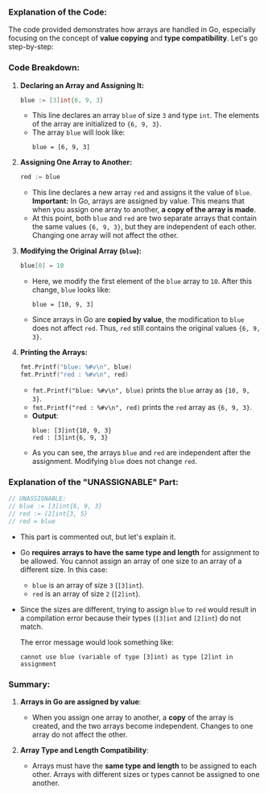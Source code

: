 ### Explanation of the Code:

The code provided demonstrates how arrays are handled in Go, especially focusing on the concept of **value copying** and **type compatibility**. Let's go step-by-step:

### Code Breakdown:

1. **Declaring an Array and Assigning It:**
   ```go
   blue := [3]int{6, 9, 3}
   ```
   - This line declares an array `blue` of size `3` and type `int`. The elements of the array are initialized to `{6, 9, 3}`.
   - The array `blue` will look like:
     ```
     blue = [6, 9, 3]
     ```

2. **Assigning One Array to Another:**
   ```go
   red := blue
   ```
   - This line declares a new array `red` and assigns it the value of `blue`. **Important:** In Go, arrays are assigned by value. This means that when you assign one array to another, **a copy of the array is made**.
   - At this point, both `blue` and `red` are two separate arrays that contain the same values `{6, 9, 3}`, but they are independent of each other. Changing one array will not affect the other.

3. **Modifying the Original Array (`blue`):**
   ```go
   blue[0] = 10
   ```
   - Here, we modify the first element of the `blue` array to `10`. After this change, `blue` looks like:
     ```
     blue = [10, 9, 3]
     ```
   - Since arrays in Go are **copied by value**, the modification to `blue` does not affect `red`. Thus, `red` still contains the original values `{6, 9, 3}`.

4. **Printing the Arrays:**
   ```go
   fmt.Printf("blue: %#v\n", blue)
   fmt.Printf("red : %#v\n", red)
   ```
   - `fmt.Printf("blue: %#v\n", blue)` prints the `blue` array as `{10, 9, 3}`.
   - `fmt.Printf("red : %#v\n", red)` prints the `red` array as `{6, 9, 3}`.
   - **Output**:
     ```
     blue: [3]int{10, 9, 3}
     red : [3]int{6, 9, 3}
     ```
   - As you can see, the arrays `blue` and `red` are independent after the assignment. Modifying `blue` does not change `red`.

### Explanation of the "UNASSIGNABLE" Part:
```go
// UNASSIGNABLE:
// blue := [3]int{6, 9, 3}
// red := [2]int{3, 5}
// red = blue
```
- This part is commented out, but let's explain it.
- Go **requires arrays to have the same type and length** for assignment to be allowed. You cannot assign an array of one size to an array of a different size. In this case:
  - `blue` is an array of size `3` (`[3]int`).
  - `red` is an array of size `2` (`[2]int`).
  
- Since the sizes are different, trying to assign `blue` to `red` would result in a compilation error because their types (`[3]int` and `[2]int`) do not match.
  
  The error message would look something like:
  ```
  cannot use blue (variable of type [3]int) as type [2]int in assignment
  ```

### Summary:

1. **Arrays in Go are assigned by value**:
   - When you assign one array to another, a **copy** of the array is created, and the two arrays become independent. Changes to one array do not affect the other.
   
2. **Array Type and Length Compatibility**:
   - Arrays must have the **same type and length** to be assigned to each other. Arrays with different sizes or types cannot be assigned to one another.

